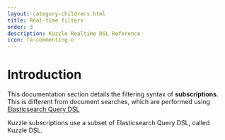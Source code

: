 ```yaml
---
layout: category-childrens.html
title: Real-time filters
order: 3
description: Kuzzle Realtime DSL Reference
icon: fa-commenting-o
---
```


# Introduction

This documentation section details the filtering syntax of **subscriptions**.  
This is different from document searches, which are performed using [Elasticsearch Query DSL](https://www.elastic.co/guide/en/elasticsearch/reference/5.x/query-dsl.html)

Kuzzle subscriptions use a subset of Elasticsearch Query DSL, called Kuzzle DSL.
